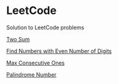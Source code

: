 # LeetCode
Solution to LeetCode problems

[Two Sum](https://github.com/blinkingcursors/LeetCode/tree/main/two_sums)

[Find Numbers with Even Number of Digits](https://github.com/blinkingcursors/LeetCode/tree/main/find_numbers_with_even_number_of_digits)

[Max Consecutive Ones](https://github.com/blinkingcursors/LeetCode/tree/main/max_consecutive_ones)

[Palindrome Number](https://github.com/blinkingcursors/LeetCode/tree/main/palindrome_num)
